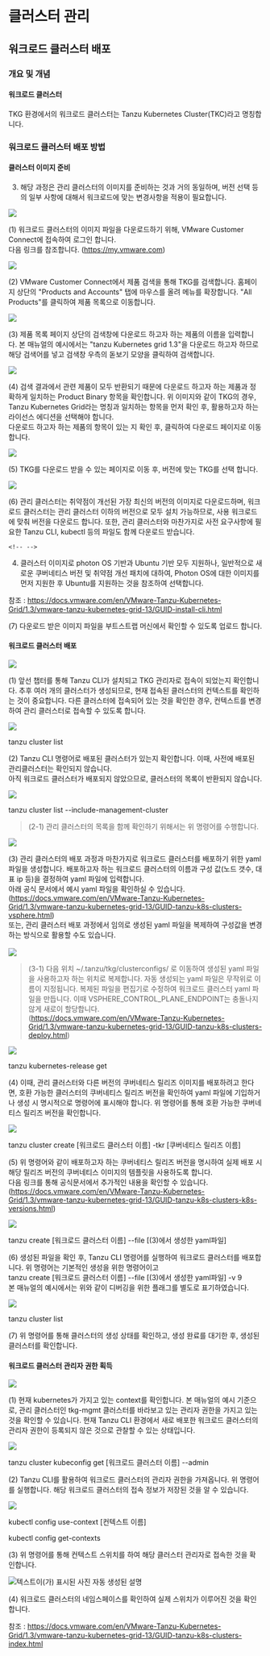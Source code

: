 # 클러스터 관리
## 워크로드 클러스터 배포
### 개요 및 개념
#### 워크로드 클러스터

TKG 환경에서의 워크로드 클러스터는 Tanzu Kubernetes Cluster(TKC)라고
명칭합니다.

### 워크로드 클러스터 배포 방법

#### 클러스터 이미지 준비

3.  해당 과정은 관리 클러스터의 이미지를 준비하는 것과 거의 동일하며,
    버전 선택 등의 일부 사항에 대해서 워크로드에 맞는 변경사항을 적용이
    필요합니다.

![](images/w-cluster-deploy1.png)

(1) 워크로드 클러스터의 이미지 파일을 다운로드하기 위해, VMware Customer
    Connect에 접속하여 로그인 합니다.\
    다음 링크를 참조합니다. (<https://my.vmware.com>)

![](images/w-cluster-deploy2.png)

(2) VMware Customer Connect에서 제품 검색을 통해 TKG를 검색합니다.
    홈페이지 상단의 "Products and Accounts" 탭에 마우스를 올려 메뉴를
    확장합니다. "All Products"를 클릭하여 제품 목록으로 이동합니다.

![](images/w-cluster-deploy3.png)

(3) 제품 목록 페이지 상단의 검색창에 다운로드 하고자 하는 제품의 이름을
    입력합니다. 본 매뉴얼의 예시에서는 "tanzu Kubernetes grid 1.3"을
    다운로드 하고자 하므로 해당 검색어를 넣고 검색창 우측의 돋보기
    모양을 클릭하여 검색합니다.

![](images/w-cluster-deploy4.png)

(4) 검색 결과에서 관련 제품이 모두 반환되기 때문에 다운로드 하고자 하는
    제품과 정확하게 일치하는 Product Binary 항목을 확인합니다. 위
    이미지와 같이 TKG의 경우, Tanzu Kubernetes Grid라는 명칭과 일치하는
    항목을 먼저 확인 후, 활용하고자 하는 라이선스 에디션을 선택해야
    합니다.\
    다운로드 하고자 하는 제품의 항목이 있는 지 확인 후, 클릭하여
    다운로드 페이지로 이동합니다.

![](images/w-cluster-deploy5.png)

(5) TKG를 다운로드 받을 수 있는 페이지로 이동 후, 버전에 맞는 TKG를 선택
    합니다.

![](images/w-cluster-deploy6.png)

(6) 관리 클러스터는 취약점이 개선된 가장 최신의 버전의 이미지로
    다운로드하며, 워크로드 클러스터는 관리 클러스터 이하의 버전으로 모두
    설치 가능하므로, 사용 워크로드에 맞춰 버전을 다운로드 합니다. 또한,
    관리 클러스터와 마찬가지로 사전 요구사항에 필요한 Tanzu CLI, kubectl
    등의 파일도 함께 다운로드 받습니다.

```{=html}
<!-- -->
```
4.  클러스터 이미지로 photon OS 기반과 Ubuntu 기반 모두 지원하나,
    일반적으로 새로운 쿠버네티스 버전 및 취약점 개선 패치에 대하여,
    Photon OS에 대한 이미지를 먼저 지원한 후 Ubuntu를 지원하는 것을
    참조하여 선택합니다.

참조 :
<https://docs.vmware.com/en/VMware-Tanzu-Kubernetes-Grid/1.3/vmware-tanzu-kubernetes-grid-13/GUID-install-cli.html>

(7) 다운로드 받은 이미지 파일을 부트스트랩 머신에서 확인할 수 있도록
    업로드 합니다.

#### 워크로드 클러스터 배포

![](images/w-cluster-deploy7.png)

(1) 앞선 챕터를 통해 Tanzu CLI가 설치되고 TKG 관리자로 접속이 되었는지
    확인합니다. 추후 여러 개의 클러스터가 생성되므로, 현재 접속된
    클러스터의 컨텍스트를 확인하는 것이 중요합니다. 다른 클러스터에
    접속되어 있는 것을 확인한 경우, 컨텍스트를 변경하여 관리 클러스터로
    접속할 수 있도록 합니다.

![](images/w-cluster-deploy8.png)

tanzu cluster list

(2) Tanzu CLI 명령어로 배포된 클러스터가 있는지 확인합니다. 이때, 사전에
    배포된 관리클러스터는 확인되지 않습니다.\
    아직 워크로드 클러스터가 배포되지 않았으므로, 클러스터의 목록이
    반환되지 않습니다.

![](images/w-cluster-deploy9.png)

tanzu cluster list --include-management-cluster

> (2-1) 관리 클러스터의 목록을 함께 확인하기 위해서는 위 명령어를
> 수행합니다.

![](images/w-cluster-deploy10.png)

(3) 관리 클러스터의 배포 과정과 마찬가지로 워크로드 클러스터를 배포하기
    위한 yaml 파일을 생성합니다. 배포하고자 하는 워크로드 클러스터의
    이름과 구성 값(노드 갯수, 대표 ip 등)을 결정하여 yaml 파일에
    입력합니다.\
    아래 공식 문서에서 예시 yaml 파일을 확인하실 수 있습니다.\
    (<https://docs.vmware.com/en/VMware-Tanzu-Kubernetes-Grid/1.3/vmware-tanzu-kubernetes-grid-13/GUID-tanzu-k8s-clusters-vsphere.html>)\
    또는, 관리 클러스터 배포 과정에서 임의로 생성된 yaml 파일을 복제하여
    구성값을 변경하는 방식으로 활용할 수도 있습니다.\
    \
    ![](images/w-cluster-deploy11.png)

> (3-1) 다음 위치 \~/.tanzu/tkg/clusterconfigs/ 로 이동하여 생성된 yaml
> 파일을 사용하고자 하는 위치로 복제합니다. 자동 생성되는 yaml 파일은
> 무작위로 이름이 지정됩니다. 복제된 파일을 편집기로 수정하여 워크로드
> 클러스터 yaml 파일을 만듭니다. 이때 VSPHERE_CONTROL_PLANE_ENDPOINT는
> 충돌나지 않게 새로이 할당합니다.\
> (<https://docs.vmware.com/en/VMware-Tanzu-Kubernetes-Grid/1.3/vmware-tanzu-kubernetes-grid-13/GUID-tanzu-k8s-clusters-deploy.html>)

![](images/w-cluster-deploy12.png)

tanzu kubernetes-release get

(4) 이때, 관리 클러스터와 다른 버전의 쿠버네티스 릴리즈 이미지를
    배포하려고 한다면, 호환 가능한 클러스터의 쿠버네티스 릴리즈 버전을
    확인하여 yaml 파일에 기입하거나 생성 시 명시적으로 명령어에 표시해야
    합니다. 위 명령어를 통해 호환 가능한 쿠버네티스 릴리즈 버전을
    확인합니다.

![](images/w-cluster-deploy13.png)

tanzu cluster create \[워크로드 클러스터 이름\] -tkr \[쿠버네티스 릴리즈
이름\]

(5) 위 명령어와 같이 배포하고자 하는 쿠버네티스 릴리즈 버전을 명시하여
    실제 배포 시 해당 릴리즈 버전의 쿠버네티스 이미지의 템플릿을
    사용하도록 합니다.\
    다음 링크를 통해 공식문서에서 추가적인 내용을 확인할 수 있습니다.
    (<https://docs.vmware.com/en/VMware-Tanzu-Kubernetes-Grid/1.3/vmware-tanzu-kubernetes-grid-13/GUID-tanzu-k8s-clusters-k8s-versions.html>)

![](images/w-cluster-deploy14.png)

tanzu create \[워크로드 클러스터 이름\] --file \[(3)에서 생성한
yaml파일\]

(6) 생성된 파일을 확인 후, Tanzu CLI 명령어를 실행하여 워크로드
    클러스터를 배포합니다. 위 명령어는 기본적인 생성을 위한 명령어이고\
    tanzu create \[워크로드 클러스터 이름\] --file \[(3)에서 생성한
    yaml파일\] -v 9\
    본 매뉴얼의 예시에서는 위와 같이 디버깅을 위한 플래그를 별도로
    표기하였습니다.

![](images/w-cluster-deploy15.png)

tanzu cluster list

(7) 위 명령어를 통해 클러스터의 생성 상태를 확인하고, 생성 완료를 대기한
    후, 생성된 클러스터를 확인합니다.

#### 워크로드 클러스터 관리자 권한 획득

![](images/w-cluster-deploy16.png)

(1) 현재 kubernetes가 가지고 있는 context를 확인합니다. 본 매뉴얼의 예시
    기준으로, 관리 클러스터인 tkg-mgmt 클러스터를 바라보고 있는 관리자
    권한을 가지고 있는 것을 확인할 수 있습니다. 현재 Tanzu CLI 환경에서
    새로 배포한 워크로드 클러스터의 관리자 권한이 등록되지 않은 것으로
    관찰할 수 있는 상태입니다.

![](images/w-cluster-deploy17.png)

tanzu cluster kubeconfig get \[워크로드 클러스터 이름\] \--admin

(2) Tanzu CLI를 활용하여 워크로드 클러스터의 관리자 권한을 가져옵니다.
    위 명령어를 실행합니다. 해당 워크로드 클러스터의 접속 정보가 저장된
    것을 알 수 있습니다.

![](images/w-cluster-deploy18.png)

kubectl config use-context \[컨텍스트 이름\]

kubectl config get-contexts

(3) 위 명령어를 통해 컨텍스트 스위치를 하여 해당 클러스터 관리자로
    접속한 것을 확인합니다.

![텍스트이(가) 표시된 사진 자동 생성된
설명](images/w-cluster-deploy19.png)

(4) 워크로드 클러스터의 네임스페이스를 확인하여 실제 스위치가 이루어진
    것을 확인 합니다.

참조 :
<https://docs.vmware.com/en/VMware-Tanzu-Kubernetes-Grid/1.3/vmware-tanzu-kubernetes-grid-13/GUID-tanzu-k8s-clusters-index.html>

